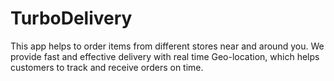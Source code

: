 # TurboDelivery

This app helps to order items from different stores near and around you.
We provide fast and effective delivery with real time Geo-location, which helps customers to track and receive orders on time.

